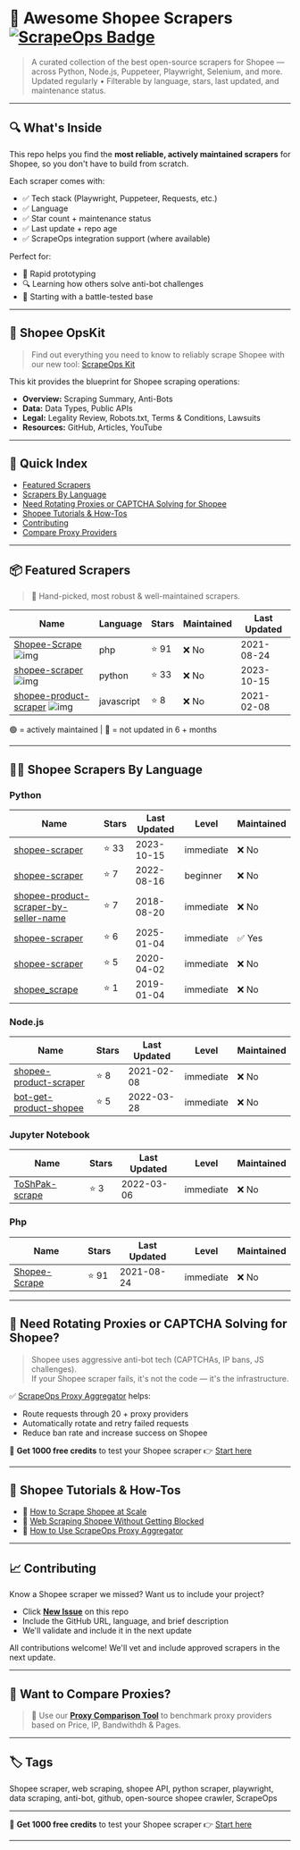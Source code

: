 # 🛒 Awesome Shopee Scrapers [![ScrapeOps Badge](https://img.shields.io/badge/powered_by-ScrapeOps-blue)](https://scrapeops.io)

> A curated collection of the best open-source scrapers for Shopee — across Python, Node.js, Puppeteer, Playwright, Selenium, and more.  
> Updated regularly • Filterable by language, stars, last updated, and maintenance status.

---

## 🔍 What's Inside
This repo helps you find the **most reliable, actively maintained scrapers** for Shopee, so you don't have to build from scratch.  

Each scraper comes with:

- ✅ Tech stack (Playwright, Puppeteer, Requests, etc.)
- ✅ Language
- ✅ Star count + maintenance status
- ✅ Last update + repo age
- ✅ ScrapeOps integration support (where available)

Perfect for:  
- 🧪 Rapid prototyping  
- 🔍 Learning how others solve anti-bot challenges  
- 🚀 Starting with a battle-tested base

---

## 🧠 Shopee OpsKit
> Find out everything you need to know to reliably scrape Shopee with our new tool: [ScrapeOps Kit](https://scrapeops.io/websites/shopee)

This kit provides the blueprint for Shopee scraping operations:
- **Overview:** Scraping Summary, Anti-Bots
- **Data:** Data Types, Public APIs
- **Legal:** Legality Review, Robots.txt, Terms & Conditions, Lawsuits
- **Resources:** GitHub, Articles, YouTube

---

## 📑 Quick Index
- [Featured Scrapers](#featured-shopee-scrapers)
- [Scrapers By Language](#shopee-scrapers-by-language)
- [Need Rotating Proxies or CAPTCHA Solving for Shopee](#rotating-proxies-or-captcha-solving-for-shopee)
- [Shopee Tutorials & How-Tos](#shopee-tutorials)
- [Contributing](#contributing)
- [Compare Proxy Providers](#compare-proxies)

---

## 📦 Featured Scrapers <a id="featured-shopee-scrapers"></a>
> 🏅 Hand-picked, most robust & well-maintained scrapers.

| Name | Language | Stars | Maintained | Last Updated |
|------|----------|-------|------------|--------------|
| [Shopee-Scrape](https://github.com/warifp/Shopee-Scrape) ![img](https://github.com/warifp.png?size=20) | php | ⭐ 91 | ❌ No | 2021-08-24 |
| [shopee-scraper](https://github.com/paulodarosa/shopee-scraper) ![img](https://github.com/paulodarosa.png?size=20) | python | ⭐ 33 | ❌ No | 2023-10-15 |
| [shopee-product-scraper](https://github.com/fazxid/shopee-product-scraper) ![img](https://github.com/fazxid.png?size=20) | javascript | ⭐ 8 | ❌ No | 2021-02-08 |

🟢 = actively maintained \| 🔴 = not updated in 6 + months

---

## 🧑‍💻 Shopee Scrapers By Language <a id="shopee-scrapers-by-language"></a>
### Python
| Name | Stars | Last Updated | Level | Maintained |
|------|-------|--------------|-------|------------|
| [shopee-scraper](https://github.com/paulodarosa/shopee-scraper) | ⭐ 33 | 2023-10-15 | immediate | ❌ No |
| [shopee-scraper](https://github.com/izzatz/shopee-scraper) | ⭐ 7 | 2022-08-16 | beginner | ❌ No |
| [shopee-product-scraper-by-seller-name](https://github.com/toriqahmads/shopee-product-scraper-by-seller-name) | ⭐ 7 | 2018-08-20 | immediate | ❌ No |
| [shopee-scraper](https://github.com/dtungpka/shopee-scraper) | ⭐ 6 | 2025-01-04 | immediate | ✅ Yes |
| [shopee-scraper](https://github.com/bayoook/shopee-scraper) | ⭐ 5 | 2020-04-02 | immediate | ❌ No |
| [shopee_scrape](https://github.com/budhilaw/shopee_scrape) | ⭐ 1 | 2019-01-04 | immediate | ❌ No |


### Node.js
| Name | Stars | Last Updated | Level | Maintained |
|------|-------|--------------|-------|------------|
| [shopee-product-scraper](https://github.com/fazxid/shopee-product-scraper) | ⭐ 8 | 2021-02-08 | immediate | ❌ No |
| [bot-get-product-shopee](https://github.com/Manusiabodoh4/bot-get-product-shopee) | ⭐ 5 | 2022-03-28 | immediate | ❌ No |


### Jupyter Notebook
| Name | Stars | Last Updated | Level | Maintained |
|------|-------|--------------|-------|------------|
| [ToShPak-scrape](https://github.com/belajarqywok/ToShPak-scrape) | ⭐ 3 | 2022-03-06 | immediate | ❌ No |


### Php
| Name | Stars | Last Updated | Level | Maintained |
|------|-------|--------------|-------|------------|
| [Shopee-Scrape](https://github.com/warifp/Shopee-Scrape) | ⭐ 91 | 2021-08-24 | immediate | ❌ No |

---

## 🔐 Need Rotating Proxies or CAPTCHA Solving for Shopee?<a id="rotating-proxies-or-captcha-solving-for-shopee"></a>

> Shopee uses aggressive anti-bot tech (CAPTCHAs, IP bans, JS challenges).  
> If your Shopee scraper fails, it's not the code — it's the infrastructure.

✅ [ScrapeOps Proxy Aggregator](https://scrapeops.io/proxy-aggregator/) helps:  
- Route requests through 20 + proxy providers  
- Automatically rotate and retry failed requests  
- Reduce ban rate and increase success on Shopee

🎁 **Get 1000 free credits** to test your Shopee scraper 👉 [Start here](https://scrapeops.io)

---

## 🧠 Shopee Tutorials & How-Tos<a id="shopee-tutorials"></a>
- 📘 [How to Scrape Shopee at Scale](https://scrapeops.io/web-scraping-playbook/how-to-scrape-shopee/)
- 🔐 [Web Scraping Shopee Without Getting Blocked](https://scrapeops.io/web-scraping-playbook/web-scraping-without-getting-blocked/)
- 🧪 [How to Use ScrapeOps Proxy Aggregator](https://scrapeops.io/docs/web-scraping-proxy-api-aggregator/quickstart/)

---

## 📈 Contributing<a id="contributing"></a>

Know a Shopee scraper we missed? Want us to include your project?

- Click **[New Issue](../../issues/new)** on this repo
- Include the GitHub URL, language, and brief description
- We'll validate and include it in the next update

All contributions welcome! We'll vet and include approved scrapers in the next update.

---

## 📣 Want to Compare Proxies?<a id="compare-proxies"></a>

> 📰 Use our [**Proxy Comparison Tool**](https://scrapeops.io/proxy-providers/comparison/) to benchmark proxy providers based on Price, IP, Bandwithdh & Pages.

---

## 🏷 Tags
Shopee scraper, web scraping, shopee API, python scraper, playwright, data scraping, anti-bot, github, open-source shopee crawler, ScrapeOps


---

🎁 **Get 1000 free credits** to test your Shopee scraper 👉 [Start here](https://scrapeops.io)

---